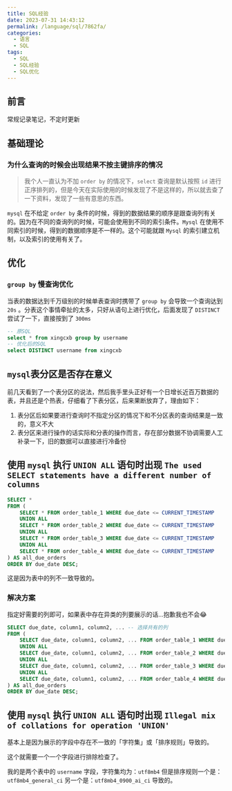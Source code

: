 ```yaml
---
title: SQL经验
date: 2023-07-31 14:43:12
permalink: /language/sql/7862fa/
categories:
  - 语言
  - SQL
tags:
  - SQL
  - SQL经验
  - SQL优化
---
```


## 前言

常规记录笔记，不定时更新

<!-- more -->

<InArticleAdsense
    data-ad-client="ca-pub-1725717718088510"
    data-ad-slot="4281148213">
</InArticleAdsense>

## 基础理论

### 为什么查询的时候会出现结果不按主键排序的情况

> 我个人一直认为不加 `order by` 的情况下，`select` 查询是默认按照 `id` 进行正序排列的，但是今天在实际使用的时候发现了不是这样的，所以就去查了一下资料，发现了一些有意思的东西。

`mysql` 在不给定 `order by` 条件的时候，得到的数据结果的顺序是跟查询列有关的。因为在不同的查询列的时候，可能会使用到不同的索引条件。`Mysql` 在使用不同索引的时候，得到的数据顺序是不一样的。这个可能就跟 `Mysql` 的索引建立机制，以及索引的使用有关了。


## 优化

### `group by` 慢查询优化

当表的数据达到千万级别的时候单表查询时携带了 `group by` 会导致一个查询达到 `20s` 。分表这个事情牵扯的太多，只好从语句上进行优化，后面发现了 `DISTINCT` 尝试了一下，直接按到了 `300ms`

``` sql
-- 原SQL
select * from xingcxb group by username
-- 优化后的SQL
select DISTINCT username from xingcxb
```

## `mysql`表分区是否存在意义

前几天看到了一个表分区的说法，然后我手里头正好有一个日增长近百万数据的表，并且还是个热表，仔细看了下表分区，后来果断放弃了，理由如下：

1. 表分区后如果要进行查询时不指定分区的情况下和不分区表的查询结果是一致的，意义不大
2. 表分区来进行操作的话实际和分表的操作而言，存在部分数据不协调需要人工补录一下，旧的数据可以直接进行冷备份


## 使用 `mysql` 执行 `UNION ALL` 语句时出现 `The used SELECT statements have a different number of columns`

``` sql
SELECT *
FROM (
    SELECT * FROM order_table_1 WHERE due_date <= CURRENT_TIMESTAMP 
    UNION ALL
    SELECT * FROM order_table_2 WHERE due_date <= CURRENT_TIMESTAMP 
    UNION ALL
    SELECT * FROM order_table_3 WHERE due_date <= CURRENT_TIMESTAMP 
    UNION ALL
    SELECT * FROM order_table_4 WHERE due_date <= CURRENT_TIMESTAMP 
) AS all_due_orders
ORDER BY due_date DESC;
```

这是因为表中的列不一致导致的。

### 解决方案

指定好需要的列即可，如果表中存在异类的列要展示的话...抱歉我也不会😂

``` sql
SELECT due_date, column1, column2, ... -- 选择共有的列
FROM (
    SELECT due_date, column1, column2, ... FROM order_table_1 WHERE due_date <= CURRENT_TIMESTAMP
    UNION ALL
    SELECT due_date, column1, column2, ... FROM order_table_2 WHERE due_date <= CURRENT_TIMESTAMP
    UNION ALL
    SELECT due_date, column1, column2, ... FROM order_table_3 WHERE due_date <= CURRENT_TIMESTAMP
    UNION ALL
    SELECT due_date, column1, column2, ... FROM order_table_4 WHERE due_date <= CURRENT_TIMESTAMP
) AS all_due_orders
ORDER BY due_date DESC;
```

## 使用 `mysql` 执行 `UNION ALL` 语句时出现 `Illegal mix of collations for operation 'UNION'`

基本上是因为展示的字段中存在不一致的「字符集」或「排序规则」导致的。

这个就需要一个一个字段进行排除检查了。

我的是两个表中的 `username` 字段，字符集均为：`utf8mb4` 但是排序规则一个是：`utf8mb4_general_ci` 另一个是：`utf8mb4_0900_ai_ci` 导致的。
